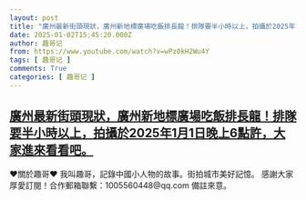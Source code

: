 ```yaml
---
layout: post
title: "廣州最新街頭現狀，廣州新地標廣場吃飯排長龍！排隊要半小時以上，拍攝於2025年1月1日晚上6點許，大家進來看看吧。"
date: 2025-01-02T15:45:20.000Z
author: 趣哥记
from: https://www.youtube.com/watch?v=wPz0kH2Wu4Y
tags: [ 趣哥记 ]
comments: True
categories: [ 趣哥记 ]
---
```

<!--1735832720000-->
[廣州最新街頭現狀，廣州新地標廣場吃飯排長龍！排隊要半小時以上，拍攝於2025年1月1日晚上6點許，大家進來看看吧。](https://www.youtube.com/watch?v=wPz0kH2Wu4Y)
------

<div>
♥關於趣哥♥  我叫趣哥，記錄中國小人物的故事。街拍城市美好記憶。  感謝大家厚愛訂閱！合作郵箱聯繫：1005560448@qq.com 備註來意。
</div>
